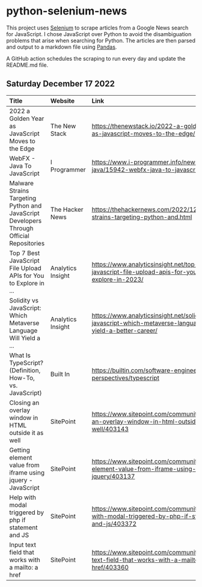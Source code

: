 # python-selenium-news

This project uses [Selenium](https://www.seleniumhq.org/) to scrape articles from a Google News search for JavaScript.
I chose JavaScript over Python to avoid the disambiguation problems that arise when searching for Python.
The articles are then parsed and output to a markdown file using [Pandas](https://pandas.pydata.org/).

A GitHub action schedules the scraping to run every day and update the README.md file.

## Saturday December 17 2022


| Title                                                                                    | Website           | Link                                                                                                         |
|:-----------------------------------------------------------------------------------------|:------------------|:-------------------------------------------------------------------------------------------------------------|
| 2022 a Golden Year as JavaScript Moves to the Edge                                       | The New Stack     | https://thenewstack.io/2022-a-golden-year-as-javascript-moves-to-the-edge/                                   |
| WebFX - Java To JavaScript                                                               | I Programmer      | https://www.i-programmer.info/news/80-java/15942-webfx-java-to-javascript.html                               |
| Malware Strains Targeting Python and JavaScript Developers Through Official Repositories | The Hacker News   | https://thehackernews.com/2022/12/malware-strains-targeting-python-and.html                                  |
| Top 7 Best JavaScript File Upload APIs for You to Explore in ...                         | Analytics Insight | https://www.analyticsinsight.net/top-7-best-javascript-file-upload-apis-for-you-to-explore-in-2023/          |
| Solidity vs JavaScript: Which Metaverse Language Will Yield a ...                        | Analytics Insight | https://www.analyticsinsight.net/solidity-vs-javascript-which-metaverse-language-will-yield-a-better-career/ |
| What Is TypeScript? (Definition, How-To, vs. JavaScript)                                 | Built In          | https://builtin.com/software-engineering-perspectives/typescript                                             |
| Closing an overlay window in HTML outside it as well                                     | SitePoint         | https://www.sitepoint.com/community/t/closing-an-overlay-window-in-html-outside-it-as-well/403143            |
| Getting element value from iframe using jquery - JavaScript                              | SitePoint         | https://www.sitepoint.com/community/t/getting-element-value-from-iframe-using-jquery/403137                  |
| Help with modal triggered by php if statement and JS                                     | SitePoint         | https://www.sitepoint.com/community/t/help-with-modal-triggered-by-php-if-statement-and-js/403372            |
| Input text field that works with a mailto: a href                                        | SitePoint         | https://www.sitepoint.com/community/t/input-text-field-that-works-with-a-mailto-a-href/403360                |
